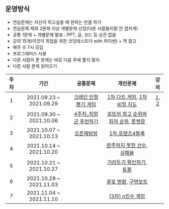 ## 운영방식
* 연습문제는 자신이 하고싶을 때 원하는 만큼 하기
* 연습문제 제외 2문제 이상 개별문제 선정(다른 사람들이랑 안 겹치게)
* 공통 1문제 + 개별문제 발표 : PPT, 글, 코드 등 상관 없음
* 강의 15개(이것이 취업을 위한 코딩테스트다 with 파이썬) + 책 참고
* 매주 수 7시 모임
* 프로그래머스 사용
* 다른 사람이 푼 문제는 바로 다음 주에 풀지 말지
* 다른 사람 문제 읽어오기

| 주차 | 기간 | 공통문제 | 개인문제 | 강의 |
|:---:|:---:|:---:|:---:|:---:|
|1|2021.09.23 ~ 2021.09.29| [크레인 인형뽑기 게임](https://programmers.co.kr/learn/courses/30/lessons/64061) | [1차 다트 게임](https://programmers.co.kr/learn/courses/30/lessons/17682), [1차 비밀 지도](https://programmers.co.kr/learn/courses/30/lessons/17681) | [1](https://youtu.be/m-9pAwq1o3w), [2](https://youtu.be/7C9RgOcvkvo) |
|2|2021.09.30 ~ 2021.10.06|[4주차_직업군 추천하기](https://programmers.co.kr/learn/courses/30/lessons/84325) | [로또의 최고 순위와 최저 순위](https://programmers.co.kr/learn/courses/30/lessons/77484), [폰켓몬](https://programmers.co.kr/learn/courses/30/lessons/1845) | |
|3|2021.10.07 ~ 2021.10.13|[오픈채팅방](https://programmers.co.kr/learn/courses/30/lessons/42888?language=python3) | [1차 프렌즈4블록](https://programmers.co.kr/learn/courses/30/lessons/17679) | |
|4|2021.10.14 ~ 2021.10.20| | [완주하지 못한 선수](https://programmers.co.kr/learn/courses/30/lessons/42576), [실패율](https://programmers.co.kr/learn/courses/30/lessons/42889) | |
|5|2021.10.21 ~ 2021.10.27| | [거리두기 확인하기](https://programmers.co.kr/learn/courses/30/lessons/81302), [튜플](https://programmers.co.kr/learn/courses/30/lessons/64065)| |
|6|2021.10.28 ~ 2021.11.03| | [괄호 변환](https://programmers.co.kr/learn/courses/30/lessons/60058), [구명보트](https://programmers.co.kr/learn/courses/30/lessons/42885)| |
|7|2021.11.04 ~ 2021.11.10| | [[3차] n진수 게임](https://programmers.co.kr/learn/courses/30/lessons/17687)| |
